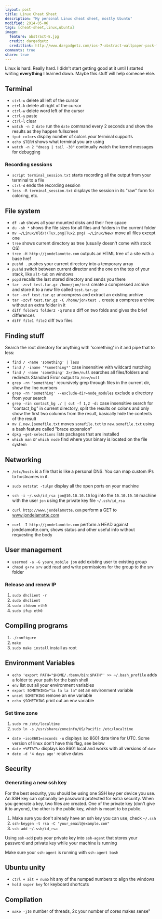 ```yaml
---
layout: post
title: Linux Cheat Sheet
description: "My personal Linux cheat sheet, mostly Ubuntu"
modified: 2014-05-06
tags: [cheat-sheet,linux,ubuntu]
image:
  feature: abstract-8.jpg
  credit: dargadgetz
  creditlink: http://www.dargadgetz.com/ios-7-abstract-wallpaper-pack-for-iphone-5-and-ipod-touch-retina/
comments: true
share: true
---
```


Linux is hard. Really hard. I didn't start getting good at it until I started
writing **everything** I learned down. Maybe this stuff will help someone else.

## Terminal

- `ctrl-u` delete all left of the cursor
- `ctrl-k` delete all right of the cursor
- `ctrl-w` delete word left of the cursor
- `ctrl-y` paste
- `ctrl-l` clear
- `watch -n 2 date` run the `date` command every 2 seconds and show the results as they happen fullscreen
- `tput colors` display number of colors your terminal supports
- `echo $TERM` shows what terminal you are using
- `watch -n 2 "dmesg | tail -30"` continually watch the kernel messages for debugging

### Recording sessions

- `script terminal_session.txt` starts recording all the output from your terminal to a file
- `ctrl-d` ends the recording session
- `less -R terminal_session.txt` displays the session in its "raw" form for coloring, etc.

## File system

- `df -ah` shows all your mounted disks and their free space
- `du -sh *` shows the file sizes for all files and folders in the current folder
- `mv ~/Linux/Old/!(Tux.png|Tux2.png) ~/Linux/New/` move all files except one
- `tree` shows current directory as tree (usually doesn't come with stock OS)
- `tree -H http://jondelamotte.com` outputs an HTML tree of a site with a base href
- `pushd .` pushes your current directory into a temporary array
- `pushd` switch between current director and the one on the top of your stack, like `alt-tab` on windows
- `popd` recalls the last stored directory and sends you there
- `tar -zcvf test.tar.gz /home/jon/test` create a compressed archive and store it to a new file called `test.tar.gz`
- `tar -xvf test.tar.gz` uncompress and extract an existing archive
- `tar -zcvf test.tar.gz -C /home/jon/test .` create a compress archive without an extra folder in it
- `diff folder1 folder2 -q` runs a diff on two folds and gives the brief differences
- `diff file1 file2` diff two files

## Finding stuff

Search the root directory for anything with 'something' in it and pipe that to less:

- `find / -name 'something' | less`
- `find / -iname '*something*'` case insensitive with wildcard matching
- `find / -name 'something' 2>/dev/null` searches all files/folders and redirects Standard Error output to `/dev/null`
- `grep -rn 'something'` recursively grep through files in the current dir, show the line numbers
- `grep -rn 'something' --exclude-dir=node_modules` exclude a directory from your search
- `grep -rin contact_bg ./ | cut -f 1,2 -d:` case insensitive search for "contact_bg" in current directory, split the results on colons and only show the first two columns from the result, basically hide the contents of the result
- `mv {,new.}somefile.txt` moves `somefile.txt` to `new.somefile.txt` using a bash feature called "brace expansion”
- `dpkg —get-selections` lists packages that are installed
- `which man` or `which node` find where your binary is located on the file system

## Networking

- `/etc/hosts` is a file that is like a personal DNS. You can map custom IPs to hostnames in it.
- `sudo netstat -tulpn` display all the open ports on your machine

- `ssh -i ~/.ssh/id_rsa jon@10.10.10.10` log into the `10.10.10.10` machine with
  the user `jon` using the private key file `~/.ssh/id_rsa`

- `curl http://www.jondelamotte.com` perform a GET to www.jondelamotte.com
- `curl -I http://jondelamotte.com` perform a HEAD against jondelamotte.com,
  shows status and other useful info without requesting the body

## User management

- `usermod -a -G youre_mobile jon` add existing user to existing group
- `chmod g+rw srv` add read and write permissions for the group to the srv folder

### Release and renew IP

1. `sudo dhclient -r`
2. `sudo dhclient`
3. `sudo ifdown eth0`
4. `sudo ifup eth0`

## Compiling programs

1. `./configure`
2. `make`
3. `sudo make install` install as root

## Environment Variables

- `echo 'export PATH="$HOME/.rbenv/bin:$PATH"' >> ~/.bash_profile` adds a folder to your path for the bash shell
- `env` list out all your environment variables
- `export SOMETHING="la la la la"` set an environment variable
- `unset SOMETHING` remove an env variable
- `echo $SOMETHING` print out an env variable

### Set time zone

1. `sudo rm /etc/localtime`
2. `sudo ln -s /usr/share/zoneinfo/US/Pacific /etc/localtime`

- `date —iso8601=seconds -u` displays iso 8601 date time for UTC. Some version of linux don't have this flag, see below
- `date +%FT%T%z` displays iso 8601 local and works with all versions of `date`
- `date -d '4 days ago'` relative dates

## Security

### Generating a new ssh key

For the best security, you should be using one SSH key per device you use. An
SSH key can optionally be password protected for extra security. When you
generate a key, two files are created. One of the private key (don't give it to
anyone), the other is the public key, which is meant to be public.

1. Make sure you don't already have an ssh key you can use, check `~/.ssh`
2. `ssh-keygen -t rsa -C "your_email@example.com"`
3. `ssh-add ~/.ssh/id_rsa`

Using `ssh-add` puts your private key into `ssh-agent` that stores your password
and private key while your machine is running

Make sure your `ssh-agent` is running with `ssh-agent bash`

## Ubuntu unity

- `ctrl + alt + num5` hit any of the numpad numbers to align the windows
- `hold super key` for keyboard shortcuts

## Compilation

- `make -j16` number of threads, 2x your number of cores makes sense"

